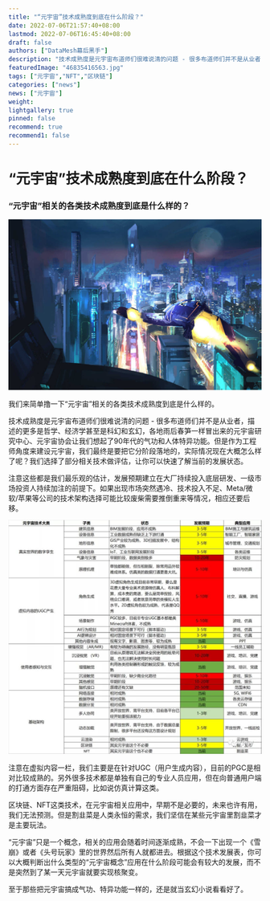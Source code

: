 ```yaml
---
title: "“元宇宙”技术成熟度到底在什么阶段？"
date: 2022-07-06T21:57:40+08:00
lastmod: 2022-07-06T16:45:40+08:00
draft: false
authors: ["DataMesh幕后黑手"]
description: "技术成熟度是元宇宙布道师们很难说清的问题 - 很多布道师们并不是从业者，描述的更多是哲学、经济学甚至是科幻和玄幻，各地雨后春笋一样冒出来的元宇宙研究中心、元宇宙协会让我们想起了90年代的气功和人体特异功能。但是作为工程师角度来建设元宇宙，我们最终是要把它分阶段落地的，实际情况现在大概怎么样了呢？我们选择了部分相关技术做评估，让你可以快速了解当前的发展状态。"
featuredImage: "46835416563.jpg"
tags: ["元宇宙","NFT","区块链"]
categories: ["news"]
news: ["元宇宙"]
weight: 
lightgallery: true
pinned: false
recommend: true
recommend1: false
---
```




# “元宇宙”技术成熟度到底在什么阶段？

### “元宇宙”相关的各类技术成熟度到底是什么样的？

![1](aee398fbc663f9f220d1b67fc09f7e33.jpg)

我们来简单撸一下“元宇宙”相关的各类技术成熟度到底是什么样的。

技术成熟度是元宇宙布道师们很难说清的问题 - 很多布道师们并不是从业者，描述的更多是哲学、经济学甚至是科幻和玄幻，各地雨后春笋一样冒出来的元宇宙研究中心、元宇宙协会让我们想起了90年代的气功和人体特异功能。但是作为工程师角度来建设元宇宙，我们最终是要把它分阶段落地的，实际情况现在大概怎么样了呢？我们选择了部分相关技术做评估，让你可以快速了解当前的发展状态。

注意这些都是我们最乐观的估计，发展预期建立在大厂持续投入底层研发、一级市场投资人持续加注的前提下。如果出现市场突然遇冷、技术投入不足、Meta/微软/苹果等公司的技术架构选择可能比较废柴需要推倒重来等情况，相应还要后移。

![2](22e62dbfe1e82be0e78fd8e9ff29bd55.jpg)

注意在虚拟内容一栏，我们主要是在针对UGC（用户生成内容），目前的PGC是相对比较成熟的。另外很多技术都是单独有自己的专业人员应用，但在向普通用户端的打通方面存在严重阻碍，比如说仿真计算这类。

区块链、NFT这类技术，在元宇宙相关应用中，早期不是必要的，未来也许有用，我们无法预测。但是割韭菜是人类永恒的需求，我们坚信在某些元宇宙里割韭菜才是主要玩法。

“元宇宙”只是一个概念，相关的应用会随着时间逐渐成熟，不会一下出现一个《雪崩》或者《头号玩家》里的世界然后所有人就都进去。根据这个技术发展表，你可以大概判断出什么类型的“元宇宙概念”应用在什么阶段可能会有较大的发展，而不是突然到了某一天元宇宙就要实现核聚变。

至于那些把元宇宙搞成气功、特异功能一样的，还是就当玄幻小说看看好了。